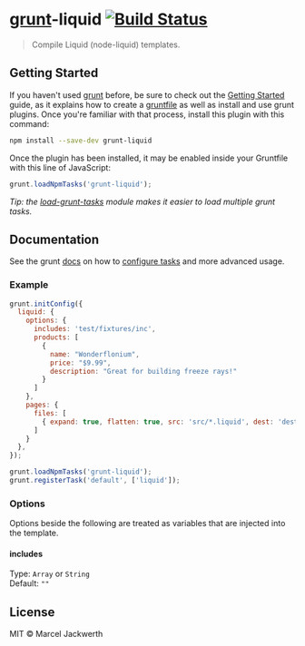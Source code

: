 # [grunt](http://gruntjs.com)-liquid [![Build Status](https://travis-ci.org/sirlantis/grunt-liquid.png?branch=master)](https://travis-ci.org/sirlantis/grunt-liquid)

> Compile Liquid (node-liquid) templates.

## Getting Started

If you haven't used [grunt][] before, be sure to check out the [Getting Started][] guide, as it explains how to create a [gruntfile][Getting Started] as well as install and use grunt plugins. Once you're familiar with that process, install this plugin with this command:

```sh
npm install --save-dev grunt-liquid
```

Once the plugin has been installed, it may be enabled inside your Gruntfile with this line of JavaScript:

```js
grunt.loadNpmTasks('grunt-liquid');
```

*Tip: the [load-grunt-tasks](https://github.com/sindresorhus/load-grunt-tasks) module makes it easier to load multiple grunt tasks.*

[grunt]: http://gruntjs.com
[Getting Started]: https://github.com/gruntjs/grunt/wiki/Getting-started


## Documentation

See the grunt [docs](https://github.com/gruntjs/grunt/wiki) on how to [configure tasks](https://github.com/gruntjs/grunt/wiki/Configuring-tasks) and more advanced usage.

### Example

```js
grunt.initConfig({
  liquid: {
    options: {
      includes: 'test/fixtures/inc',
      products: [
        {
          name: "Wonderflonium",
          price: "$9.99",
          description: "Great for building freeze rays!"
        }
      ]
    },
    pages: {
      files: [
        { expand: true, flatten: true, src: 'src/*.liquid', dest: 'dest/', ext: '.html' }
      ]
    }
  },
});

grunt.loadNpmTasks('grunt-liquid');
grunt.registerTask('default', ['liquid']);
```

### Options

Options beside the following are treated as variables that are injected into the template.

#### includes

Type: `Array` or `String`  
Default: `""`

## License

MIT © Marcel Jackwerth